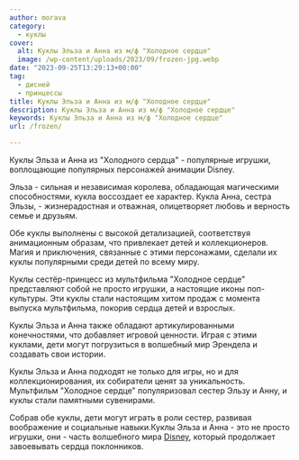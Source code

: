 ```yaml
---
author: morava
category:
  - куклы
cover:
  alt: Куклы Эльза и Анна из м/ф "Холодное сердце"
  image: /wp-content/uploads/2023/09/frozen-jpg.webp
date: "2023-09-25T13:29:13+00:00"
tag:
  - дисней
  - принцессы
title: Куклы Эльза и Анна из м/ф "Холодное сердце"
description: Куклы Эльза и Анна из м/ф "Холодное сердце"
keywords: Куклы Эльза и Анна из м/ф "Холодное сердце"
url: /frozen/

---
```

Куклы Эльза и Анна из "Холодного сердца" \- популярные игрушки, воплощающие популярных персонажей анимации Disney.

Эльза \- сильная и независимая королева, обладающая магическими способностями, кукла воссоздает ее характер. Кукла Анна, сестра Эльзы, \- жизнерадостная и отважная, олицетворяет любовь и верность семье и друзьям.

Обе куклы выполнены с высокой детализацией, соответствуя анимационным образам, что привлекает детей и коллекционеров. Магия и приключения, связанные с этими персонажами, сделали их куклы популярными среди детей по всему миру.

Куклы сестёр-принцесс из мультфильма "Холодное сердце" представляют собой не просто игрушки, а настоящие иконы поп-культуры. Эти куклы стали настоящим хитом продаж с момента выпуска мультфильма, покорив сердца детей и взрослых.

Куклы Эльза и Анна также обладают артикулированными конечностями, что добавляет игровой ценности. Играя с этими куклами, дети могут погрузиться в волшебный мир Эрендела и создавать свои истории.

Куклы Эльза и Анна подходят не только для игры, но и для коллекционирования, их собиратели ценят за уникальность. Мультфильм "Холодное сердце" популяризовал сестер Эльзу и Анну, и куклы стали памятными сувенирами.

Собрав обе куклы, дети могут играть в роли сестер, развивая воображение и социальные навыки.Куклы Эльза и Анна \- это не просто игрушки, они \- часть волшебного мира [Disney](https://www.adora.ru/doc-mcstuffins/), который продолжает завоевывать сердца поклонников.
